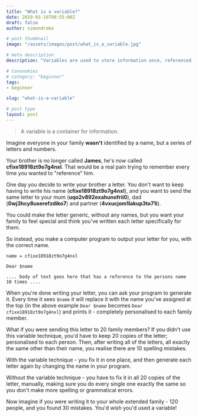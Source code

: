 ```yaml
---
title: "What is a variable?"
date: 2019-03-16T08:55:00Z
draft: false
author: simondrake

# post thumbnail
image: "/assets/images/post/what_is_a_variable.jpg"

# meta description
description: "Variables are used to store information once, referenced by an alias, and used multiple times throughout the code; reducing duplication."

# taxonomies
# category: "beginner"
tags:
- beginner

slug: "what-is-a-variable"

# post type
layout: post
---
```



> A variable is a container for information.

Imagine everyone in your family **wasn't** identified by a name, but a series of letters and numbers.

Your brother is no longer called **James**, he's now called **cfixe18918zt9o7g4nxl**. That would be a real pain trying to remember every time you wanted to "reference" him.

One day you decide to write your brother a letter. You don't want to keep having to write his name (**cfixe18918zt9o7g4nxl**), and you want to send the same letter to your mum (**uqo2v892exahunofrii0**), dad (**0wj3hcy8userefzdiko7**) and partner (**4vxucjom1lakup3to71i**).

You could make the letter generic, without any names, but you want your family to feel special and think you've written each letter specifically for them.

So instead, you make a computer program to output your letter for you, with the correct name.

```
name = cfixe18918zt9o7g4nxl

Dear $name

.... body of text goes here that has a reference to the persons name 10 times ....
```

When you're done writing your letter, you can ask your program to generate it. Every time it sees `$name` it will replace it with the name you've assigned at the top (in the above example `Dear $name` becomes `Dear cfixe18918zt9o7g4nxl`) and prints it - completely personalised to each family member.

What if you were sending this letter to 20 family members? If you didn't use this variable technique, you'd have to keep 20 copies of the letter; personalised to each person. Then, after writing all of the letters, all exactly the same other than their name, you realise there are 10 spelling mistakes.

With the variable technique - you fix it in one place, and then generate each letter again by changing the name in your program.

Without the variable technique - you have to fix it in all 20 copies of the letter, manually, making sure you do every single one exactly the same so you don't make more spelling or grammatical errors.

Now imagine if you were writing it to your whole extended family - 120 people, and you found 30 mistakes. You'd wish you'd used a variable!

